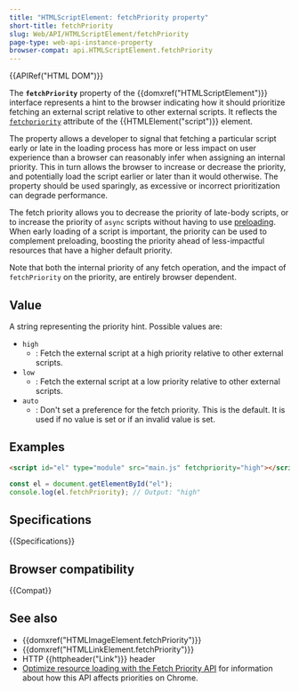 ```yaml
---
title: "HTMLScriptElement: fetchPriority property"
short-title: fetchPriority
slug: Web/API/HTMLScriptElement/fetchPriority
page-type: web-api-instance-property
browser-compat: api.HTMLScriptElement.fetchPriority
---
```


{{APIRef("HTML DOM")}}

The **`fetchPriority`** property of the {{domxref("HTMLScriptElement")}} interface represents a hint to the browser indicating how it should prioritize fetching an external script relative to other external scripts.
It reflects the [`fetchpriority`](/en-US/docs/Web/HTML/Element/script#fetchpriority) attribute of the {{HTMLElement("script")}} element.

The property allows a developer to signal that fetching a particular script early or late in the loading process has more or less impact on user experience than a browser can reasonably infer when assigning an internal priority.
This in turn allows the browser to increase or decrease the priority, and potentially load the script earlier or later than it would otherwise.
The property should be used sparingly, as excessive or incorrect prioritization can degrade performance.

The fetch priority allows you to decrease the priority of late-body scripts, or to increase the priority of `async` scripts without having to use [preloading](/en-US/docs/Web/HTML/Reference/Attributes/rel/preload).
When early loading of a script is important, the priority can be used to complement preloading, boosting the priority ahead of less-impactful resources that have a higher default priority.

Note that both the internal priority of any fetch operation, and the impact of `fetchPriority` on the priority, are entirely browser dependent.

## Value

A string representing the priority hint. Possible values are:

- `high`
  - : Fetch the external script at a high priority relative to other external scripts.
- `low`
  - : Fetch the external script at a low priority relative to other external scripts.
- `auto`
  - : Don't set a preference for the fetch priority.
    This is the default.
    It is used if no value is set or if an invalid value is set.

## Examples

```html
<script id="el" type="module" src="main.js" fetchpriority="high"></script>
```

```js
const el = document.getElementById("el");
console.log(el.fetchPriority); // Output: "high"
```

## Specifications

{{Specifications}}

## Browser compatibility

{{Compat}}

## See also

- {{domxref("HTMLImageElement.fetchPriority")}}
- {{domxref("HTMLLinkElement.fetchPriority")}}
- HTTP {{httpheader("Link")}} header
- [Optimize resource loading with the Fetch Priority API](https://web.dev/articles/fetch-priority?hl=en#browser_priority_and_fetchpriority) for information about how this API affects priorities on Chrome.
